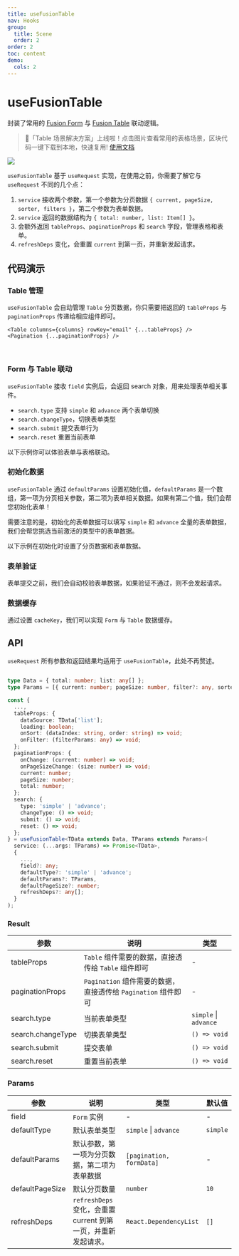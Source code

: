 ```yaml
---
title: useFusionTable
nav: Hooks
group:
  title: Scene
  order: 2
order: 2
toc: content
demo:
  cols: 2
---
```


# useFusionTable

封装了常用的 [Fusion Form](https://fusion.design/pc/component/basic/form) 与 [Fusion Table](https://fusion.design/pc/component/basic/table) 联动逻辑。

> 🌈「Table 场景解决方案」上线啦！点击图片查看常用的表格场景，区块代码一键下载到本地，快速复用! [使用文档](https://fusion.design/help.html#/dnzud5)

[![](https://img.alicdn.com/tfs/TB1bEbWbQcx_u4jSZFlXXXnUFXa-2326-498.png)](https://fusion.design/pc/block?category=Table)

`useFusionTable` 基于 `useRequest` 实现，在使用之前，你需要了解它与 `useRequest` 不同的几个点：

1. `service` 接收两个参数，第一个参数为分页数据 `{ current, pageSize, sorter, filters }`，第二个参数为表单数据。
2. `service` 返回的数据结构为 `{ total: number, list: Item[] }`。
3. 会额外返回 `tableProps`、`paginationProps` 和 `search` 字段，管理表格和表单。
4. `refreshDeps` 变化，会重置 `current` 到第一页，并重新发起请求。

## 代码演示

### Table 管理

`useFusionTable` 会自动管理 `Table` 分页数据，你只需要把返回的 `tableProps` 与 `paginationProps` 传递给相应组件即可。

```tsx | pure
<Table columns={columns} rowKey="email" {...tableProps} />
<Pagination {...paginationProps} />
```

<br />

<code src="./demo/table.tsx"></code>

### Form 与 Table 联动

`useFusionTable` 接收 `field` 实例后，会返回 search 对象，用来处理表单相关事件。

- `search.type` 支持 `simple` 和 `advance` 两个表单切换
- `search.changeType`，切换表单类型
- `search.submit` 提交表单行为
- `search.reset` 重置当前表单

以下示例你可以体验表单与表格联动。

<code src="./demo/form.tsx"></code>

### 初始化数据

`useFusionTable` 通过 `defaultParams` 设置初始化值，`defaultParams` 是一个数组，第一项为分页相关参数，第二项为表单相关数据。如果有第二个值，我们会帮您初始化表单！

需要注意的是，初始化的表单数据可以填写 `simple` 和 `advance` 全量的表单数据，我们会帮您挑选当前激活的类型中的表单数据。

以下示例在初始化时设置了分页数据和表单数据。

<code src="./demo/init.tsx"></code>

### 表单验证

表单提交之前，我们会自动校验表单数据，如果验证不通过，则不会发起请求。

<code src="./demo/validate.tsx"></code>

### 数据缓存

通过设置 `cacheKey`，我们可以实现 `Form` 与 `Table` 数据缓存。

<code src="./demo/cache.tsx"></code>

## API

`useRequest` 所有参数和返回结果均适用于 `useFusionTable`，此处不再赘述。

```typescript

type Data = { total: number; list: any[] };
type Params = [{ current: number; pageSize: number, filter?: any, sorter?: any }, { [key: string]: any }];

const {
  ...,
  tableProps: {
    dataSource: TData['list'];
    loading: boolean;
    onSort: (dataIndex: string, order: string) => void;
    onFilter: (filterParams: any) => void;
  };
  paginationProps: {
    onChange: (current: number) => void;
    onPageSizeChange: (size: number) => void;
    current: number;
    pageSize: number;
    total: number;
  };
  search: {
    type: 'simple' | 'advance';
    changeType: () => void;
    submit: () => void;
    reset: () => void;
  };
} = useFusionTable<TData extends Data, TParams extends Params>(
  service: (...args: TParams) => Promise<TData>,
  {
    ...,
    field?: any;
    defaultType?: 'simple' | 'advance';
    defaultParams?: TParams,
    defaultPageSize?: number;
    refreshDeps?: any[];
  }
);
```

### Result

| 参数              | 说明                                                          | 类型                  |
| ----------------- | ------------------------------------------------------------- | --------------------- |
| tableProps        | `Table` 组件需要的数据，直接透传给 `Table` 组件即可           | -                     |
| paginationProps   | `Pagination` 组件需要的数据，直接透传给 `Pagination` 组件即可 | -                     |
| search.type       | 当前表单类型                                                  | `simple` \| `advance` |
| search.changeType | 切换表单类型                                                  | `() => void`          |
| search.submit     | 提交表单                                                      | `() => void`          |
| search.reset      | 重置当前表单                                                  | `() => void`          |

### Params

| 参数            | 说明                                                          | 类型                     | 默认值   |
| --------------- | ------------------------------------------------------------- | ------------------------ | -------- |
| field           | `Form` 实例                                                   | -                        | -        |
| defaultType     | 默认表单类型                                                  | `simple` \| `advance`    | `simple` |
| defaultParams   | 默认参数，第一项为分页数据，第二项为表单数据                  | `[pagination, formData]` | -        |
| defaultPageSize | 默认分页数量                                                  | `number`                 | `10`     |
| refreshDeps     | `refreshDeps` 变化，会重置 current 到第一页，并重新发起请求。 | `React.DependencyList`   | `[]`     |
